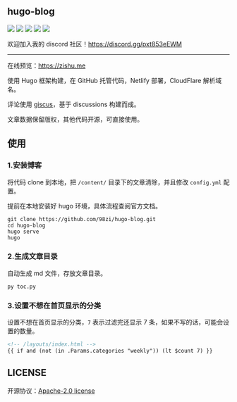 ## hugo-blog

![](https://img.shields.io/github/last-commit/98zi/hugo-blog)
![](https://img.shields.io/github/commit-activity/t/98zi/hugo-blog)
![](https://img.shields.io/github/forks/98zi/hugo-blog?style=flat)
![](https://img.shields.io/github/stars/98zi/hugo-blog?style=flat)
![](https://img.shields.io/github/license/98zi/hugo-blog)

欢迎加入我的 discord 社区！https://discord.gg/pxt853eEWM

---

在线预览：https://zishu.me

使用 Hugo 框架构建，在 GitHub 托管代码，Netlify 部署，CloudFlare 解析域名。

评论使用 [giscus](https://giscus.app/)，基于 discussions 构建而成。

文章数据保留版权，其他代码开源，可直接使用。

## 使用

### 1.安装博客

将代码 clone 到本地，把 `/content/` 目录下的文章清除，并且修改 `config.yml` 配置。

提前在本地安装好 hugo 环境，具体流程查阅官方文档。

```shell
git clone https://github.com/98zi/hugo-blog.git
cd hugo-blog
hugo serve
hugo
```

### 2.生成文章目录

自动生成 md 文件，存放文章目录。

```
py toc.py
```

### 3.设置不想在首页显示的分类

设置不想在首页显示的分类，`7` 表示过滤完还显示 7 条，如果不写的话，可能会设置的数量。

```html
<!-- /layouts/index.html -->
{{ if and (not (in .Params.categories "weekly")) (lt $count 7) }}
```

## LICENSE

开源协议：[Apache-2.0 license](./LICENSE)
